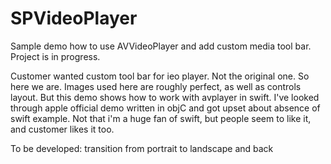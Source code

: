 # SPVideoPlayer
Sample demo how to use AVVideoPlayer and add custom media tool bar. Project is in progress. 

Customer wanted custom tool bar for ieo player. Not the original one. So here we are.
Images used here are roughly perfect, as well as controls layout. But this demo shows how to work with avplayer in swift.
I've looked through apple official demo written in objC and got upset about absence of swift example. Not that i'm a huge fan of swift, but people seem to like it, and customer likes it too.

To be developed:
transition from portrait to landscape and back
